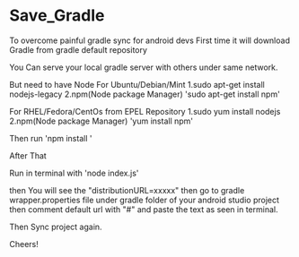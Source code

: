 # Save_Gradle
To overcome painful gradle sync for android devs
First time it will download Gradle from gradle default repository

You Can serve your local gradle server with others under same network.

But need to have  Node
For Ubuntu/Debian/Mint
1.sudo apt-get install nodejs-legacy
2.npm(Node package Manager)
  'sudo apt-get install npm'

For RHEL/Fedora/CentOs from EPEL Repository
1.sudo yum install nodejs
2.npm(Node package Manager)
  'yum install npm'

Then run 'npm install '

After That

Run in terminal with 'node index.js'

then You will see the "distributionURL=xxxxx"
then go to gradle wrapper.properties file under gradle folder of your android studio project
then comment default url   with "#"  and paste the text as seen in terminal.

Then Sync project again.

Cheers!


